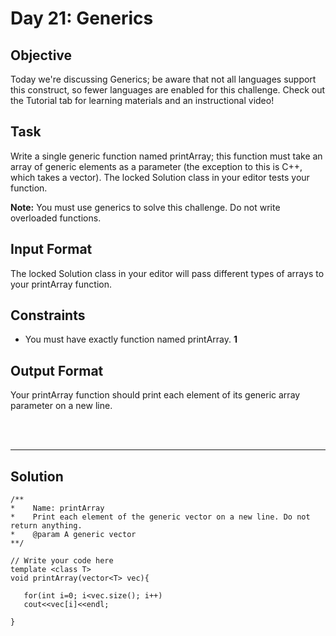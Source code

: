 
# Day 21: Generics
## Objective

Today we're discussing Generics; be aware that not all languages support this construct, so fewer languages are enabled for this challenge. Check out the Tutorial tab for learning materials and an instructional video!

## Task

Write a single generic function named printArray; this function must take an array of generic elements as a parameter (the exception to this is C++, which takes a vector). The locked Solution class in your editor tests your function.

**Note:** You must use generics to solve this challenge. Do not write overloaded functions.


## Input Format

The locked Solution class in your editor will pass different types of arrays to your printArray function.


## Constraints

- You must have exactly  function named printArray. **1**


## Output Format

Your printArray function should print each element of its generic array parameter on a new line.


<br/>
<br/>

---

## Solution

```
/**
*    Name: printArray
*    Print each element of the generic vector on a new line. Do not return anything.
*    @param A generic vector
**/

// Write your code here
template <class T>
void printArray(vector<T> vec){

   for(int i=0; i<vec.size(); i++)
   cout<<vec[i]<<endl;

}

```


